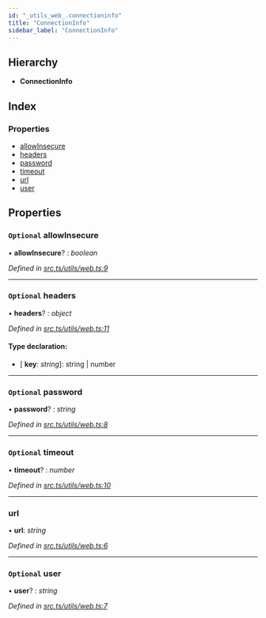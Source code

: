 ```yaml
---
id: "_utils_web_.connectioninfo"
title: "ConnectionInfo"
sidebar_label: "ConnectionInfo"
---
```


## Hierarchy

* **ConnectionInfo**

## Index

### Properties

* [allowInsecure](_utils_web_.connectioninfo.md#optional-allowinsecure)
* [headers](_utils_web_.connectioninfo.md#optional-headers)
* [password](_utils_web_.connectioninfo.md#optional-password)
* [timeout](_utils_web_.connectioninfo.md#optional-timeout)
* [url](_utils_web_.connectioninfo.md#url)
* [user](_utils_web_.connectioninfo.md#optional-user)

## Properties

### `Optional` allowInsecure

• **allowInsecure**? : *boolean*

*Defined in [src.ts/utils/web.ts:9](https://github.com/nearprotocol/nearlib/blob/06c3a45/src.ts/utils/web.ts#L9)*

___

### `Optional` headers

• **headers**? : *object*

*Defined in [src.ts/utils/web.ts:11](https://github.com/nearprotocol/nearlib/blob/06c3a45/src.ts/utils/web.ts#L11)*

#### Type declaration:

* \[ **key**: *string*\]: string | number

___

### `Optional` password

• **password**? : *string*

*Defined in [src.ts/utils/web.ts:8](https://github.com/nearprotocol/nearlib/blob/06c3a45/src.ts/utils/web.ts#L8)*

___

### `Optional` timeout

• **timeout**? : *number*

*Defined in [src.ts/utils/web.ts:10](https://github.com/nearprotocol/nearlib/blob/06c3a45/src.ts/utils/web.ts#L10)*

___

###  url

• **url**: *string*

*Defined in [src.ts/utils/web.ts:6](https://github.com/nearprotocol/nearlib/blob/06c3a45/src.ts/utils/web.ts#L6)*

___

### `Optional` user

• **user**? : *string*

*Defined in [src.ts/utils/web.ts:7](https://github.com/nearprotocol/nearlib/blob/06c3a45/src.ts/utils/web.ts#L7)*
